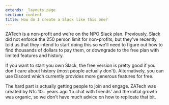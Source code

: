 ```yaml
---
extends: _layouts.page
section: content
title: How do I create a Slack like this one?
---
```


ZATech is a non-profit and we're on the NPO Slack plan. Previously, Slack did not enforce the 250 person limit for non-profits, but they've recently told us that they intend to start doing this so we'll need to figure out how to find thousands of dollars to pay them, or downgrade to the free plan with limited features and history.

If you want to start you own Slack, the free version is pretty good if you don't care about history (most people actually don't). Alternatively, you can use Discord which currently provides more generous features for free.

The hard part is actually getting people to join and engage. ZATech was created by N1c 10+ years ago 'to chat with friends' and the initial growth was organic, so we don't have much advice on how to replicate that bit.
